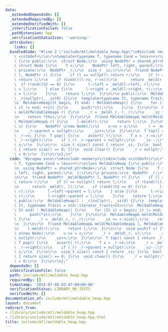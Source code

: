 ```yaml
---
data:
  _extendedDependsOn: []
  _extendedRequiredBy: []
  _extendedVerifiedWith: []
  _isVerificationFailed: false
  _pathExtension: hpp
  _verificationStatusIcon: ':warning:'
  attributes:
    links: []
  bundledCode: "#line 2 \"include/mtl/meldable_heap.hpp\"\n#include <memory>\r\n#include\
    \ <cstddef>\r\n\r\ntemplate<typename T, typename Cond = less<>>\r\nclass MeldableHeap\
    \ {\r\n public:\r\n  struct Node;\r\n  using NodePtr = shared_ptr<Node>;\r\n \
    \ struct Node {\r\n    T x;\r\n    NodePtr left, right, parent;\r\n  };\r\n\r\n\
    \ private:\r\n  NodePtr _r;\r\n  size_t _sz;\r\n\r\n  friend NodePtr _meld(NodePtr\
    \ l, NodePtr r) {\r\n    if (l == nullptr) return r;\r\n    if (r == nullptr)\
    \ return l;\r\n    if (Cond()(l->x, r->x))\r\n      return _meld(r, l);\r\n  \
    \  if (rand()%2 == 0) {\r\n      l->left = _meld(l->left, r);\r\n      l->left->parent\
    \ = l;\r\n    } else {\r\n      l->right = _meld(l->right, r);\r\n      l->right->parent\
    \ = l;\r\n    }\r\n    return l;\r\n  }\r\n\r\n public:\r\n  MeldableHeap() :\
    \ _r(nullptr), _sz(0) {}\r\n  template<typename It, typename Traits = std::iterator_traits<It>>\r\
    \n  MeldableHeap(It begin, It end) : MeldableHeap() {\r\n    for (It it = begin;\
    \ it != end; ++it) {\r\n      push(*it);\r\n    }\r\n  }\r\n\r\n  MeldableHeap&\
    \ meld(MeldableHeap& r) {\r\n    _r = _meld(_r, r._r);\r\n    _sz += r.size();\r\
    \n    return *this;\r\n  }\r\n\r\n  friend MeldableHeap& meld(MeldableHeap& l,\
    \ MeldableHeap& r) {\r\n    l.meld(r);\r\n    return l;\r\n  }\r\n\r\n  void push(T\
    \ x) {\r\n    NodePtr u(new Node);\r\n    u->x = x;\r\n    _r = _meld(_r, u);\r\
    \n    _r->parent = nullptr;\r\n    _sz++;\r\n  }\r\n\r\n  T top() const { return\
    \ _r->x; }\r\n  T pop() {\r\n    assert(_r);\r\n    T x = _r->x;\r\n    _r = _meld(_r->left,\
    \ _r->right);\r\n    if (_r) _r->parent = nullptr;\r\n    _sz--;\r\n    return\
    \ x;\r\n  }\r\n\r\n  size_t size() const { return _sz; }\r\n  bool empty() const\
    \ { return size() == 0; }\r\n  void clear() {\r\n    _r = nullptr;\r\n    _sz\
    \ = 0;\r\n  }\r\n\r\n};\n"
  code: "#pragma once\r\n#include <memory>\r\n#include <cstddef>\r\n\r\ntemplate<typename\
    \ T, typename Cond = less<>>\r\nclass MeldableHeap {\r\n public:\r\n  struct Node;\r\
    \n  using NodePtr = shared_ptr<Node>;\r\n  struct Node {\r\n    T x;\r\n    NodePtr\
    \ left, right, parent;\r\n  };\r\n\r\n private:\r\n  NodePtr _r;\r\n  size_t _sz;\r\
    \n\r\n  friend NodePtr _meld(NodePtr l, NodePtr r) {\r\n    if (l == nullptr)\
    \ return r;\r\n    if (r == nullptr) return l;\r\n    if (Cond()(l->x, r->x))\r\
    \n      return _meld(r, l);\r\n    if (rand()%2 == 0) {\r\n      l->left = _meld(l->left,\
    \ r);\r\n      l->left->parent = l;\r\n    } else {\r\n      l->right = _meld(l->right,\
    \ r);\r\n      l->right->parent = l;\r\n    }\r\n    return l;\r\n  }\r\n\r\n\
    \ public:\r\n  MeldableHeap() : _r(nullptr), _sz(0) {}\r\n  template<typename\
    \ It, typename Traits = std::iterator_traits<It>>\r\n  MeldableHeap(It begin,\
    \ It end) : MeldableHeap() {\r\n    for (It it = begin; it != end; ++it) {\r\n\
    \      push(*it);\r\n    }\r\n  }\r\n\r\n  MeldableHeap& meld(MeldableHeap& r)\
    \ {\r\n    _r = _meld(_r, r._r);\r\n    _sz += r.size();\r\n    return *this;\r\
    \n  }\r\n\r\n  friend MeldableHeap& meld(MeldableHeap& l, MeldableHeap& r) {\r\
    \n    l.meld(r);\r\n    return l;\r\n  }\r\n\r\n  void push(T x) {\r\n    NodePtr\
    \ u(new Node);\r\n    u->x = x;\r\n    _r = _meld(_r, u);\r\n    _r->parent =\
    \ nullptr;\r\n    _sz++;\r\n  }\r\n\r\n  T top() const { return _r->x; }\r\n \
    \ T pop() {\r\n    assert(_r);\r\n    T x = _r->x;\r\n    _r = _meld(_r->left,\
    \ _r->right);\r\n    if (_r) _r->parent = nullptr;\r\n    _sz--;\r\n    return\
    \ x;\r\n  }\r\n\r\n  size_t size() const { return _sz; }\r\n  bool empty() const\
    \ { return size() == 0; }\r\n  void clear() {\r\n    _r = nullptr;\r\n    _sz\
    \ = 0;\r\n  }\r\n\r\n};"
  dependsOn: []
  isVerificationFile: false
  path: include/mtl/meldable_heap.hpp
  requiredBy: []
  timestamp: '2024-07-08 03:47:08+09:00'
  verificationStatus: LIBRARY_NO_TESTS
  verifiedWith: []
documentation_of: include/mtl/meldable_heap.hpp
layout: document
redirect_from:
- /library/include/mtl/meldable_heap.hpp
- /library/include/mtl/meldable_heap.hpp.html
title: include/mtl/meldable_heap.hpp
---
```

